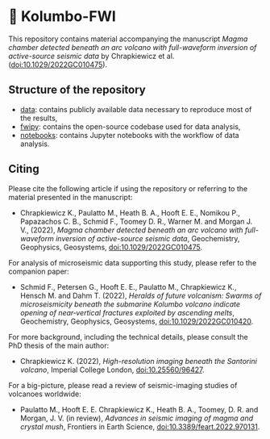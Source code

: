 # :volcano: Kolumbo-FWI
This repository contains material accompanying the manuscript  *Magma chamber detected beneath an arc volcano with
full-waveform inversion of active-source seismic data* by Chrapkiewicz et al. ([doi:10.1029/2022GC010475](https://doi.org/10.1029/2022GC010475)).


## Structure of the repository
- [data](data): contains publicly available data necessary to reproduce most of the results,
- [fwipy](fwipy): contains the open-source codebase used for data analysis,
- [notebooks](notebooks): contains Jupyter notebooks with the workflow of data analysis.

## Citing
Please cite the following article if using the repository or referring to the material presented in the manuscript:

- Chrapkiewicz K., Paulatto M., Heath B. A., Hooft E. E., Nomikou P., Papazachos C. B., Schmid F., Toomey D. R., Warner M. and Morgan J. V.,
(2022), *Magma chamber detected beneath an arc volcano with full-waveform inversion of active-source seismic data*, Geochemistry, Geophysics, Geosystems, [doi:10.1029/2022GC010475](https://doi.org/10.1029/2022GC010475).

For analysis of microseismic data supporting this study, please refer to the companion paper:

- Schmid F., Petersen G., Hooft E. E., Paulatto M., Chrapkiewicz K., Hensch M. and Dahm T. (2022), 
*Heralds of future volcanism: Swarms of microseismicity beneath the submarine Kolumbo volcano indicate opening of near‐vertical fractures exploited by ascending melts*, Geochemistry, Geophysics, Geosystems, [doi:10.1029/2022GC010420](https://doi.org/10.1029/2022GC010420).

For more background, including the technical details, please consult the PhD thesis of the main author:

- Chrapkiewicz K. (2022), *High-resolution imaging beneath the Santorini volcano*, Imperial College London, [doi:10.25560/96427](https://doi.org/10.25560/96427).

For a big-picture, please read a review of seismic-imaging studies of volcanoes worldwide:

- Paulatto M., Hooft E. E. Chrapkiewicz K., Heath B. A., Toomey, D. R. and Morgan, J. V. (in review), *Advances in seismic imaging of magma and crystal mush*, Frontiers in Earth Science, [doi:10.3389/feart.2022.970131](https://doi.org/10.3389/feart.2022.970131).
